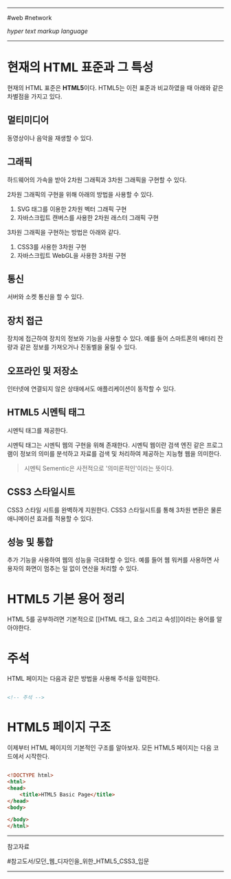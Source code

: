 
---

#web #network

*hyper text markup language*

---

# 현재의 HTML 표준과 그 특성

현재의 HTML 표준은 **HTML5**이다. HTML5는 이전 표준과 비교하였을 때 아래와 같은 차별점을 가지고 있다.

## 멀티미디어

동영상이나 음악을 재생할 수 있다.

## 그래픽

하드웨어의 가속을 받아 2차원 그래픽과 3차원 그래픽을 구현할 수 있다.

2차원 그래픽의 구현을 위해 아래의 방법을 사용할 수 있다.

1. SVG 태그를 이용한 2차원 벡터 그래픽 구현
2. 자바스크립트 캔버스를 사용한 2차원 래스터 그래픽 구현

3차원 그래픽을 구현하는 방법은 아래와 같다.

1. CSS3를 사용한 3차원 구현
2. 자바스크립트 WebGL을 사용한 3차원 구현

## 통신

서버와 소켓 통신을 할 수 있다.

## 장치 접근

장치에 접근하여 장치의 정보와 기능을 사용할 수 있다.
예를 들어 스마트폰의 배터리 잔량과 같은 정보를 가져오거나 진동벨을 울릴 수 있다.

## 오프라인 및 저장소

인터넷에 연결되지 않은 상태에서도 애플리케이션이 동작할 수 있다.

## HTML5 시멘틱 태그

시멘틱 태그를 제공한다.

시멘틱 태그는 시멘틱 웹의 구현을 위해 존재한다.
시멘틱 웹이란 검색 엔진 같은 프로그램이 정보의 의미를 분석하고 자료를 검색 및 처리하여 제공하는 지능형 웹을 의미한다.

> 시멘틱 Sementic은 사전적으로 '의미론적인'이라는 뜻이다.

## CSS3 스타일시트

CSS3 스타일 시트를 완벽하게 지원한다. CSS3 스타일시트를 통해 3차원 변환은 물론 애니메이션 효과를 적용할 수 있다.

## 성능 및 통합

추가 기능을 사용하여 웹의 성능을 극대화할 수 있다. 예를 들어 웹 워커를 사용하면 사용자의 화면이 멈추는 일 없이 연산을 처리할 수 있다.

# HTML5 기본 용어 정리

HTML 5를 공부하려면 기본적으로 [[HTML 태그, 요소 그리고 속성]]이라는 용어를 알아야한다.

# 주석

HTML 페이지는 다음과 같은 방법을 사용해 주석을 입력한다.

```html

<!-- 주석 -->

```

# HTML5 페이지 구조

이제부터 HTML 페이지의 기본적인 구조를 알아보자. 모든 HTML5 페이지는 다음 코드에서 시작한다.

```html

<!DOCTYPE html>
<html>
<head>
	<title>HTML5 Basic Page</title>
</head>
<body>

</body>
</html>

```

---

참고자료

#참고도서/모던_웹_디자인을_위한_HTML5_CSS3_입문 

---
